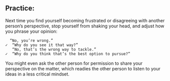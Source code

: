 ## Practice:

Next time you find yourself becoming frustrated or disagreeing with another person’s perspective, stop yourself from shaking your head, and adjust how you phrase your opinion:

	  “No, you’re wrong.”
	✓  “Why do you see it that way?”
	   “No, that’s the wrong way to tackle.”
	✓  “Why do you think that’s the best option to pursue?”

You might even ask the other person for permission to share your perspective on the matter, which readies the other person to listen to your ideas in a less critical mindset.